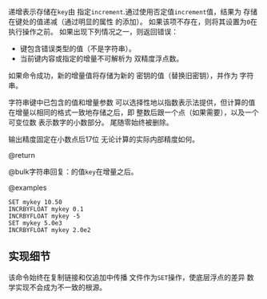 递增表示存储在`key`由
指定`increment`.通过使用否定值`increment`值，结果为
存储在键处的值递减（通过明显的属性
的添加）。
如果该项不存在，则将其设置为`0`在执行操作之前。
如果出现下列情况之一，则返回错误：

*   键包含错误类型的值（不是字符串）。
*   当前键内容或指定的增量不可解析为
    双精度浮点数。

如果命令成功，新的增量值将存储为新的
密钥的值（替换旧密钥），并作为
字符串。

字符串键中已包含的值和增量参数
可以选择性地以指数表示法提供，但计算的值
在增量以相同的格式一致地存储之后，即
整数后跟一个点（如果需要），以及一个可变位数
表示数字的小数部分。
尾随零始终被删除。

输出精度固定在小数点后17位
无论计算的实际内部精度如何。

@return

@bulk字符串回复：的值`key`在增量之后。

@examples

```cli
SET mykey 10.50
INCRBYFLOAT mykey 0.1
INCRBYFLOAT mykey -5
SET mykey 5.0e3
INCRBYFLOAT mykey 2.0e2
```

## 实现细节

该命令始终在复制链接和仅追加中传播
文件作为`SET`操作，使底层浮点的差异
数学实现不会成为不一致的根源。
